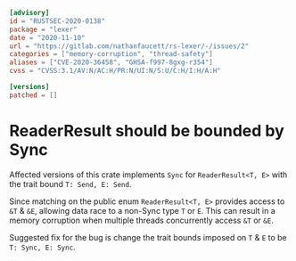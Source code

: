 ```toml
[advisory]
id = "RUSTSEC-2020-0138"
package = "lexer"
date = "2020-11-10"
url = "https://gitlab.com/nathanfaucett/rs-lexer/-/issues/2"
categories = ["memory-corruption", "thread-safety"]
aliases = ["CVE-2020-36458", "GHSA-f997-8gxg-r354"]
cvss = "CVSS:3.1/AV:N/AC:H/PR:N/UI:N/S:U/C:H/I:H/A:H"

[versions]
patched = []
```

# ReaderResult should be bounded by Sync

Affected versions of this crate implements `Sync` for `ReaderResult<T, E>` with the trait bound `T: Send, E: Send`.

Since matching on the public enum `ReaderResult<T, E>` provides access to `&T` & `&E`,
allowing data race to a non-Sync type `T` or `E`.
This can result in a memory corruption when multiple threads concurrently access `&T` or `&E`.

Suggested fix for the bug is change the trait bounds imposed on `T` & `E` to be `T: Sync, E: Sync`.

